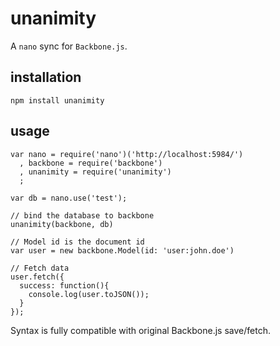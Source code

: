 # unanimity

A `nano` sync for `Backbone.js`.

## installation

`npm install unanimity`

## usage

```
var nano = require('nano')('http://localhost:5984/')
  , backbone = require('backbone')
  , unanimity = require('unanimity')
  ;

var db = nano.use('test');

// bind the database to backbone
unanimity(backbone, db)

// Model id is the document id
var user = new backbone.Model(id: 'user:john.doe')

// Fetch data
user.fetch({
  success: function(){
    console.log(user.toJSON());
  }
});
```

Syntax is fully compatible with original Backbone.js save/fetch.
